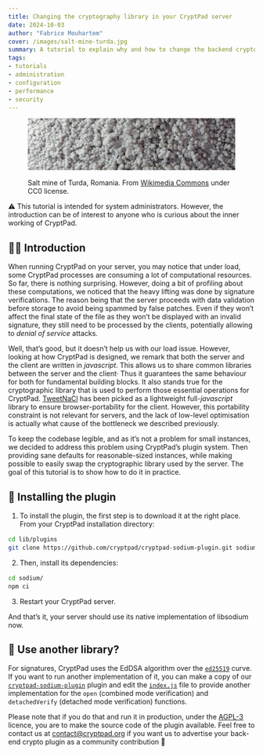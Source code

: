 ```yaml
---
title: Changing the cryptography library in your CryptPad server
date: 2024-10-03
author: "Fabrice Mouhartem"
cover: /images/salt-mine-turda.jpg
summary: A tutorial to explain why and how to change the backend cryptography library on your cryptpad server
tags:
- tutorials
- administration
- configuration
- performance
- security
---
```


<figure>

![Cover image: Salt mine of Turda, Romania.](/images/salt-mine-turda.jpg "Cover Image: Salt mine of Turda")
<figcaption>
Salt mine of Turda, Romania. From <a href="https://commons.wikimedia.org/wiki/File:Roumanie_Mine_de_sel_de_Turda_2019_5.jpg">Wikimedia Commons</a>
under CC0 license.
</figcaption>
</figure>

⚠️ This tutorial is intended for system administrators. However, the introduction
can be of interest to anyone who is curious about the inner working of CryptPad.

## 🧑‍🏫 Introduction

When running CryptPad on your server, you may notice that under load, some
CryptPad processes are consuming a lot of computational resources. So far, there
is nothing surprising. However, doing a bit of profiling about these
computations, we noticed that the heavy lifting was done by signature
verifications. The reason being that the server proceeds with data validation
before storage to avoid being spammed by false patches. Even if they won’t
affect the final state of the file as they won’t be displayed with an invalid
signature, they still need to be processed by the clients, potentially allowing
to _denial of service_ attacks.

Well, that’s good, but it doesn’t help us with our load issue.
However, looking at how CryptPad is designed, we remark that both the server and
the client are written in _javascript_.
This allows us to share common libraries between the server and the client·
Thus it guarantees the same behaviour for both for fundamental building blocks.
It also stands true for the cryptographic library that is used to perform those
essential operations for CryptPad.
[TweetNaCl](https://github.com/dchest/tweetnacl-js) has been picked as a
lightweight full-_javascript_ library to ensure browser-portability for the
client.
However, this portability constraint is not relevant for servers, and the
lack of low-level optimisation is actually what cause of the bottleneck we
described previously.

To keep the codebase legible, and as it’s not a problem for small instances, we
decided to address this problem using CryptPad’s plugin system. Then providing
sane defaults for reasonable-sized instances, while making possible to easily
swap the cryptographic library used by the server. The goal of this tutorial is
to show how to do it in practice.

## 🔩 Installing the plugin

1. To install the plugin, the first step is to download it at the right place.
From your CryptPad installation directory:

```bash
cd lib/plugins
git clone https://github.com/cryptpad/cryptpad-sodium-plugin.git sodium
```

2. Then, install its dependencies:

```bash
cd sodium/
npm ci
```

3. Restart your CryptPad server.

And that’s it, your server should use its native implementation of libsodium now.

## 🔧 Use another library?

For signatures, CryptPad uses the EdDSA algorithm over the
[`ed25519`](https://en.wikipedia.org/wiki/EdDSA#Ed25519) curve.
If you want to run another implementation of it, you can make a copy of our
[`cryptpad-sodium-plugin`](https://github.com/cryptpad/cryptpad-sodium-plugin/tree/main)
plugin and edit the
[`index.js`](https://github.com/cryptpad/cryptpad-sodium-plugin/blob/main/index.js)
file to provide another implementation for the `open` (combined mode
verification) and `detachedVerify` (detached mode verification) functions.

Please note that if you do that and run it in production, under the
[AGPL-3](https://www.gnu.org/licenses/agpl-3.0.en.html) licence, you are to make
the source code of the plugin available.
Feel free to contact us at <contact@cryptpad.org> if you want us to advertise
your back-end crypto plugin as a community contribution 🙂
